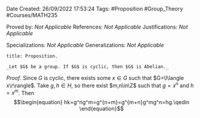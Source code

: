 <div class="topSpace"></div>

Date Created: 26/09/2022 17:53:24
Tags: #Proposition #Group_Theory #Courses/MATH235

Proved by: _Not Applicable_
References: _Not Applicable_
Justifications: _Not Applicable_

Specializations: _Not Applicable_
Generalizations: _Not Applicable_

``` ad-Proposition
title: Proposition.

_Let $G$ be a group. If $G$ is cyclic, then $G$ is Abelian._

```

_Proof_. Since $G$ is cyclic, there exists some $x\in G$ such that $G=\l\langle x\r\rangle$. Take $g,h\in H$, so there exist $m,n\in\Z$ such that $g=x^n$ and $h=x^m$. Then
$$\begin{equation}
    hk=g^ng^m=g^{n+m}=g^{m+n}g^mg^n=hg.\qedin
\end{equation}$$
